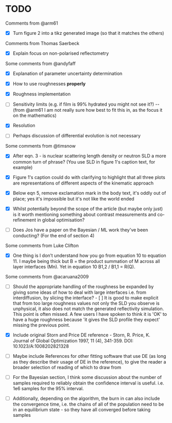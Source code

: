 # TODO

Comments from @arm61

- [x] Turn figure 2 into a tikz generated image (so that it matches the others)

Comments from Thomas Saerbeck

- [x] Explain focus on non-polarised reflectometry

Some comments from @andyfaff

- [x] Explanation of parameter uncertainty determination
- [x] How to use roughnesses **properly**
- [x] Roughness implementation
- [ ] Sensitivity limits (e.g. if film is 99% hydrated you might not see it?) -- (from @arm61 I am not really sure how best to fit this in, as the focus it on the mathematics)
- [x] Resolution
- [ ] Perhaps discussion of differential evolution is not necessary


Some comments from @timsnow

- [x] After eqn. 3 - is nuclear scattering length density or neutron SLD a more common turn of phrase? (You use SLD in figure 1's caption text, for example)
- [x] Figure 1's caption could do with clarifying to highlight that all three plots are representations of different aspects of the kinematic approach
- [x] Below eqn 5, remove exclamation mark in the body text, it's oddly out of place; yes it's impossible but it's not like the world ended
- [x] Whilst potentially beyond the scope of the article (but maybe only just) is it worth mentioning something about contrast measurements and co-refinement in global optimisation?
- [ ] Does Jos have a paper on the Bayesian / ML work they've been conducting? (For the end of section 4)


Some comments from Luke Clifton

- [x] One thing is I don’t understand how you go from equation 10 to equation 11. I maybe being thick but B = the product summation of M across all layer interfaces (Mn). Yet in equation 10 B1,2 / B1,1 = R(Q).

Some comments from @acaruana2009

- [ ] Should the appropriate handling of the roughness be expanded by giving some ideas of how to deal with large interfaces i.e. from interdiffusion, by slicing the interface? - [ ] It is good to make explicit that from too large roughness values not only the SLD you observe is unphysical, it also does not match the generated reflectivity simulation. This point is often missed. A few users I have spoken to think it is 'OK' to have a huge roughness because 'it gives the SLD profile they expect' missing the previous point.

- [x] Include original Storn and Price DE reference - Storn, R. Price, K. Journal of Global Optimization 1997, 11 (4), 341-359. DOI: 10.1023/A:1008202821328 
- [ ] Maybe include References for other fitting software that use DE (as long as they describe their usage of DE in the reference), to give the reader a broader selection of reading of which to draw from
- [ ] For the Bayesian section, I think some discussion about the number of samples required to reliably obtain the confidence interval is useful. i.e. 1e6 samples for the 95% interval. 
- [ ] Additionally, depending on the algorithm, the burn in can also include the convergence time, i.e. the chains of all of the population need to be in an equilibrium state - so they have all converged before taking samples 

